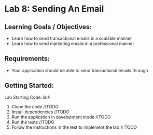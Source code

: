 # Lab 8: Sending An Email

## Learning Goals / Objectives:

* Learn how to send transactional emails in a scalable manner
* Learn how to send marketing emails in a professional manner

## Requirements:

*  Your application should be able to send transactional emails through <provider>

## Getting Started:

Lab Starting Code: _link_

1. Clone the code //TODO
2. Install dependencies //TODO
3. Run the application in development mode //TODO
4. Run the tests //TODO
5. Follow the instructions in the test to implement the lab // TODO
